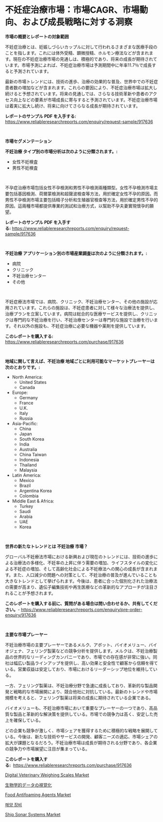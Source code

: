 <p><h1>不妊症治療市場：市場CAGR、市場動向、および成長戦略に対する洞察</h1></p><p><strong>市場の概要とレポートの対象範囲</strong></p>
<p><p>不妊症治療とは、妊娠しづらいカップルに対して行われるさまざまな医療手段のことを指します。これには体外受精、顕微授精、ホルモン療法などが含まれます。現在の不妊症治療市場の見通しは、積極的であり、将来の成長が期待されています。市場予測によれば、不妊症治療市場は予測期間中に年率11.7％で成長すると予測されています。</p><p>最新の市場トレンドには、技術の進歩、治療の効果的な普及、世界中での不妊症患者数の増加などが含まれます。これらの要因により、不妊症治療市場は拡大し続けると予想されています。将来の見通しでは、さらなる技術革新や患者のアクセス向上などの要素が市場成長に寄与すると予測されています。不妊症治療市場は着実に拡大し続け、将来に向けてさらなる成長が期待されています。</p></p>
<p><strong>レポートのサンプル PDF を入手する:</strong> <a href="https://www.reliableresearchreports.com/enquiry/request-sample/917636">https://www.reliableresearchreports.com/enquiry/request-sample/917636</a></p>
<p>&nbsp;</p>
<p><strong>市場セグメンテーション</strong></p>
<p><strong>不妊治療 タイプ別の市場分析は次のように分類されます。:</strong></p>
<p><ul><li>女性不妊検査</li><li>男性不妊検査</li></ul></p>
<p>&nbsp;</p>
<p><p>不孕症治療市場包括女性不孕檢測和男性不孕檢測兩種類型。女性不孕檢測市場主要包括基因檢測、荷爾蒙檢測和超聲波檢查等方法，用於確定女性不孕的原因。而男性不孕檢測市場主要包括精子分析和生殖器官檢查等方法，用於確定男性不孕的原因。這兩種市場都提供專業的測試和治療方式，以幫助不孕夫妻實現懷孕的願望。</p></p>
<p><strong>レポートのサンプル PDF を入手する:</strong>&nbsp;<a href="https://www.reliableresearchreports.com/enquiry/request-sample/917636">https://www.reliableresearchreports.com/enquiry/request-sample/917636</a></p>
<p>&nbsp;</p>
<p><strong> 不妊治療 アプリケーション別の市場産業調査は次のように分類されます。:</strong></p>
<p><ul><li>病院</li><li>クリニック</li><li>不妊治療センター</li><li>その他</li></ul></p>
<p>&nbsp;</p>
<p><p>不妊症療法市場では、病院、クリニック、不妊治療センター、その他の施設が応用されています。これらの施設は、不妊症患者に対して様々な治療法を提供し、治療プランを立案しています。病院は総合的な医療サービスを提供し、クリニックは専門的な不妊治療を行い、不妊治療センターは専門的な施設で治療を行います。それ以外の施設も、不妊症治療に必要な機器や薬剤を提供しています。</p></p>
<p><strong>このレポートを購入する:</strong>&nbsp; <a href="https://www.reliableresearchreports.com/purchase/917636">https://www.reliableresearchreports.com/purchase/917636</a></p>
<p>&nbsp;</p>
<p><strong>地域に関して言えば、不妊治療 地域ごとに利用可能なマーケットプレーヤーは次のとおりです。:</strong></p>
<p><ul>
    <li>
        North America:
        <ul>
            <li>United States</li>
            <li>Canada</li>
        </ul>
    </li>
    <li>
        Europe:
        <ul>
            <li>Germany</li>
            <li>France</li>
            <li>U.K.</li>
            <li>Italy</li>
            <li>Russia</li>
        </ul>
    </li>
    <li>
        Asia-Pacific:
        <ul>
            <li>China</li>
            <li>Japan</li>
            <li>South Korea</li>
            <li>India</li>
            <li>Australia</li>
            <li>China Taiwan</li>
            <li>Indonesia</li>
            <li>Thailand</li>
            <li>Malaysia</li>
        </ul>
    </li>
    <li>
        Latin America:
        <ul>
            <li>Mexico</li>
            <li>Brazil</li>
            <li>Argentina Korea</li>
            <li>Colombia</li>
        </ul>
    </li>
    <li>
        Middle East & Africa:
        <ul>
            <li>Turkey</li>
            <li>Saudi</li>
            <li>Arabia</li>
            <li>UAE</li>
            <li>Korea</li>
        </ul>
    </li>
    </ul></p>
<p>&nbsp;</p>
<p><strong>世界の新たなトレンドとは 不妊治療 市場？</strong></p>
<p><p>グローバル不妊療法市場における新興および現在のトレンドには、技術の進歩による治療法の多様化、不妊率の上昇に伴う需要の増加、ライフスタイルの変化による不妊症の増加、そして高齢化社会による不妊療法への関心の成長が含まれます。また、人口減少の問題への対策として、不妊治療の普及が進んでいることも大きなトレンドとして挙げられます。今後は、患者に合った個別化された治療法の需要が高まり、遺伝子編集技術や再生医療などの革新的なアプローチが注目されることが予想されます。</p></p>
<p><strong>このレポートを購入する前に、質問がある場合は問い合わせるか、共有してください。</strong>- <a href="https://www.reliableresearchreports.com/enquiry/pre-order-enquiry/917636">https://www.reliableresearchreports.com/enquiry/pre-order-enquiry/917636</a></p>
<p>&nbsp;</p>
<p><strong>主要な市場プレーヤー</strong></p>
<p><p>不妊治療市場の主要プレーヤーであるメルク、アボット、バイオメリュー、バイオジェナ、フェリング製薬などの競争分析を提供します。メルクは、不妊治療製品の世界的なリーディングカンパニーであり、市場での存在感が非常に強い。同社は幅広い製品ラインアップを提供し、高い効果と安全性で顧客から信頼を得ている。営業収益は安定しており、市場におけるリーダーシップ地位を維持している。</p><p>一方、フェリング製薬は、不妊治療分野で急速に成長しており、革新的な製品開発と戦略的な市場展開により、競合他社に対抗している。最新のトレンドや市場規模を考えると、フェリング製薬は将来の成長に期待されている企業である。</p><p>バイオメリューも、不妊治療市場において重要なプレーヤーの一つであり、高品質な製品と革新的な解決策を提供している。市場での競争力は高く、安定した売上を確保している。</p><p>どの企業も競争が激しく、市場シェアを獲得するために積極的な戦略を展開している。今後は、新たな技術やサービスの開発、顧客ニーズの適応、市場シェアの拡大が課題となるだろう。不妊治療市場は成長が期待される分野であり、各企業の競争力や市場展望に注目が集まっている。</p></p>
<p><strong>このレポートを購入する:</strong>&nbsp;&nbsp;<a href="https://www.reliableresearchreports.com/purchase/917636">https://www.reliableresearchreports.com/purchase/917636</a></p>
<p><p><a href="https://pretty-mail-caf.notion.site/Digital-Veterinary-Weighing-Scales-Market-Research-Report-Unlocks-Analysis-on-the-Market-Financial-S-b0e89dccd7a34b83a14b026f1f016a76">Digital Veterinary Weighing Scales Market</a></p><p><a href="https://medium.com/@yvettelesch/%E7%94%9F%E7%89%A9%E3%83%87%E3%83%BC%E3%82%BF%E5%8F%AF%E8%A6%96%E5%8C%96%E5%B8%82%E5%A0%B4%E3%83%A1%E3%83%88%E3%83%AA%E3%82%AF%E3%82%B9%E3%81%AE%E8%A7%A3%E8%AA%AD-%E5%B8%82%E5%A0%B4%E3%82%B7%E3%82%A7%E3%82%A2-%E3%83%88%E3%83%AC%E3%83%B3%E3%83%89-%E6%88%90%E9%95%B7%E3%83%91%E3%82%BF%E3%83%BC%E3%83%B3-f2931fbef836">生物学的データの視覚化</a></p><p><a href="https://view.publitas.com/reportprime-1/food-antifoaming-agents-market-offers-provide-insightful-data-for-the-time-period-from-2024-to-2031-and-also-provide-analysis-based-on-application-type-and-region/">Food Antifoaming Agents Market</a></p><p><a href="https://medium.com/@brandonramos59/%ED%95%B4%EC%83%81-%EC%9E%A5%EB%B9%84-%EC%8B%9C%EC%9E%A5-%EC%A0%90%EC%9C%A0%EC%9C%A8-%EB%B3%80%ED%99%94-%EB%B0%8F-%EC%8B%9C%EC%9E%A5-%EC%84%B1%EC%9E%A5-%ED%8A%B8%EB%A0%8C%EB%93%9C-2024-2031-bd6b1fdd1ba5">해양 장비</a></p><p><a href="https://github.com/Whitneyboyettebo9kiw7yr13/Market-Research-Report-List-1/blob/main/ship-sonar-systems-market.md">Ship Sonar Systems Market</a></p></p>